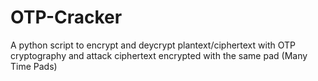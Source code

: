 # OTP-Cracker
A python script to encrypt and deycrypt plantext/ciphertext with OTP cryptography and attack ciphertext encrypted with the same pad (Many Time Pads)
